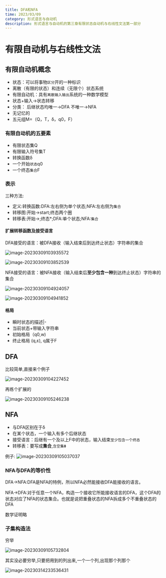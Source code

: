 ```yaml
---
title: DFA和NFA
time: 2023/03/09
category: 形式语言与自动机 
description: 形式语言与自动机的第三章有限状态自动机与右线性文法第一部分
---
```


# 有限自动机与右线性文法

## 有限自动机概念

- 状态：可以将事物`区分`开的一种标识
- 离散（有限的状态）和连续（无限个）状态系统
- 有限自动机：具有`离散输入输出`系统的一种数学模型
- 状态+输入->状态转移
- 分类： 后继状态均唯一->DFA  不唯一->NFA
- 无记忆的
- 五元组M=（Q，T，δ，q0，F）

### 有限自动机的五要素

- 有限状态集Q
- 有限输入符号集T
- 转换函数δ
-  一个开始`状态`q0
- 一个终态`集合`F

### 表示

三种方法:

- 定义:转换函数:DFA:左右侧为单个状态;NFA:左右侧为`集合`
- 转移图:开始->start;终态两个圈
- 转移表:开始->;终态*;DFA:单个状态;NFA:`集合`



#### 扩展转移函数及接受语言

DFA接受的语言：被DFA接收（输入结束后到达终止状态）字符串的集合

![image-20230309103935572](https://cdn.jsdelivr.net/gh/gdlearncoding/blogImage@main/202303091039593.png)

![image-20230309103852539](https://cdn.jsdelivr.net/gh/gdlearncoding/blogImage@main/202303091038634.png)

NFA接受的语言：被NFA接收（输入结束后**至少包含一种**到达终止状态）字符串的集合

![image-20230309104924057](https://cdn.jsdelivr.net/gh/gdlearncoding/blogImage@main/202303091049081.png)

![image-20230309104941852](https://cdn.jsdelivr.net/gh/gdlearncoding/blogImage@main/202303091049886.png)

#### 格局

- 瞬时状态的描述|-
- 当前状态+带输入字符串
- 初始格局（q0,w)
- 终止格局 (q,ε), q属于F
## DFA

比较简单,直接来个例子

![image-20230309104227452](https://cdn.jsdelivr.net/gh/gdlearncoding/blogImage@main/202303091042481.png)

再练个扩展的

![image-20230309105246238](https://cdn.jsdelivr.net/gh/gdlearncoding/blogImage@main/202303091052274.png)

## NFA

- 与DFA区别在于δ
- 在某个状态，一个输入有多个后继状态
- 接受语言：后继有一个及以上F中的状态，输入结束`至少包含一个终态`
- 转移表：要写成**集合**,`含空集Φ`

例子:
![image-20230309105037037](https://cdn.jsdelivr.net/gh/gdlearncoding/blogImage@main/202303091050071.png)

### NFA与DFA的等价性

DFA->NFA:DFA是NFA的特例，所以NFA必然能接收DFA能接收的语言。

NFA->DFA:对于任意一个NFA，构造一个接收它所能接收语言的DFA，这个DFA的状态对应了NFA的状态集合。也就是说把重叠状态的NFA拆成多个不重叠状态的DFA

数学证明略

### 子集构造法

穷举

![image-20230309105732804](https://cdn.jsdelivr.net/gh/gdlearncoding/blogImage@main/202303091057838.png)

其实没必要穷举,只要把用到的列出来,一个一个列,出现那个列那个

![image-20230314233536431](https://cdn.jsdelivr.net/gh/gdlearncoding/blogImage@main/202303222255827.png)